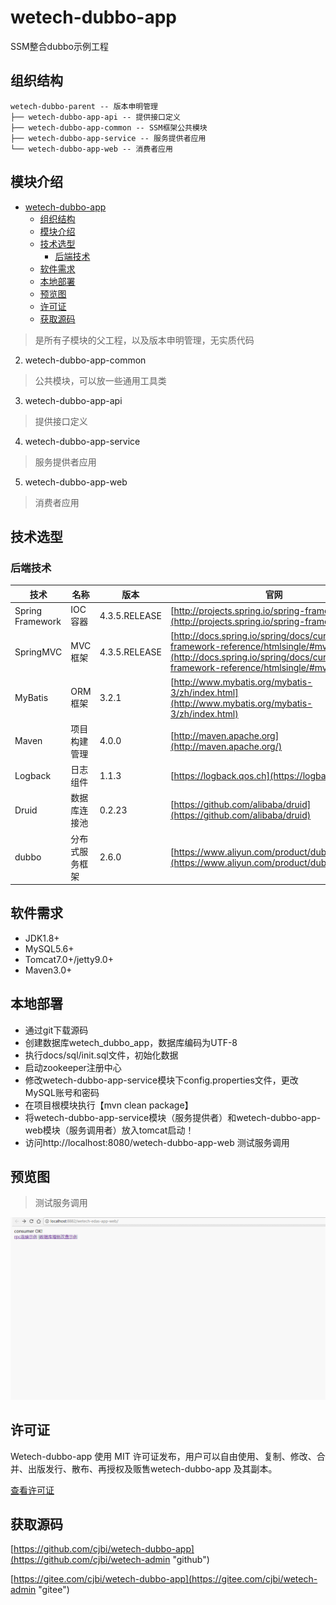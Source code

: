# wetech-dubbo-app

SSM整合dubbo示例工程

## 组织结构

```
wetech-dubbo-parent -- 版本申明管理
├── wetech-dubbo-app-api -- 提供接口定义
├── wetech-dubbo-app-common -- SSM框架公共模块
├── wetech-dubbo-app-service -- 服务提供者应用
└── wetech-dubbo-app-web -- 消费者应用
```

## 模块介绍

- [wetech-dubbo-app](#wetech-dubbo-app)
    - [组织结构](#%E7%BB%84%E7%BB%87%E7%BB%93%E6%9E%84)
    - [模块介绍](#%E6%A8%A1%E5%9D%97%E4%BB%8B%E7%BB%8D)
    - [技术选型](#%E6%8A%80%E6%9C%AF%E9%80%89%E5%9E%8B)
        - [后端技术](#%E5%90%8E%E7%AB%AF%E6%8A%80%E6%9C%AF)
    - [软件需求](#%E8%BD%AF%E4%BB%B6%E9%9C%80%E6%B1%82)
    - [本地部署](#%E6%9C%AC%E5%9C%B0%E9%83%A8%E7%BD%B2)
    - [预览图](#%E9%A2%84%E8%A7%88%E5%9B%BE)
    - [许可证](#%E8%AE%B8%E5%8F%AF%E8%AF%81)
    - [获取源码](#%E8%8E%B7%E5%8F%96%E6%BA%90%E7%A0%81)

> 是所有子模块的父工程，以及版本申明管理，无实质代码

2. wetech-dubbo-app-common

> 公共模块，可以放一些通用工具类

3. wetech-dubbo-app-api

> 提供接口定义

4. wetech-dubbo-app-service

> 服务提供者应用

5. wetech-dubbo-app-web

> 消费者应用

## 技术选型

### 后端技术

技术 | 名称 | 版本 | 官网
----|------|----|----
Spring Framework | IOC容器 | 4.3.5.RELEASE | [http://projects.spring.io/spring-framework/](http://projects.spring.io/spring-framework/)
SpringMVC | MVC框架 | 4.3.5.RELEASE |  [http://docs.spring.io/spring/docs/current/spring-framework-reference/htmlsingle/#mvc](http://docs.spring.io/spring/docs/current/spring-framework-reference/htmlsingle/#mvc)
MyBatis | ORM框架 | 3.2.1 |  [http://www.mybatis.org/mybatis-3/zh/index.html](http://www.mybatis.org/mybatis-3/zh/index.html)
Maven | 项目构建管理 | 4.0.0 |  [http://maven.apache.org](http://maven.apache.org/)
Logback | 日志组件 | 1.1.3 |  [https://logback.qos.ch](https://logback.qos.ch/)
Druid | 数据库连接池 | 0.2.23 |  [https://github.com/alibaba/druid](https://github.com/alibaba/druid)
dubbo | 分布式服务框架 | 2.6.0 |  [https://www.aliyun.com/product/dubbo/](https://www.aliyun.com/product/dubbo/)

## 软件需求

- JDK1.8+
- MySQL5.6+
- Tomcat7.0+/jetty9.0+
- Maven3.0+

## 本地部署

- 通过git下载源码
- 创建数据库wetech_dubbo_app，数据库编码为UTF-8
- 执行docs/sql/init.sql文件，初始化数据
- 启动zookeeper注册中心
- 修改wetech-dubbo-app-service模块下config.properties文件，更改MySQL账号和密码
- 在项目根模块执行【mvn clean package】
- 将wetech-dubbo-app-service模块（服务提供者）和wetech-dubbo-app-web模块（服务调用者）放入tomcat启动！
- 访问http://localhost:8080/wetech-dubbo-app-web 测试服务调用

## 预览图


> 测试服务调用

![](docs/preview/3.gif)

## 许可证

Wetech-dubbo-app 使用 MIT 许可证发布，用户可以自由使用、复制、修改、合并、出版发行、散布、再授权及贩售wetech-dubbo-app 及其副本。

[查看许可证](LICENSE "LICENSE")

## 获取源码

 [https://github.com/cjbi/wetech-dubbo-app](https://github.com/cjbi/wetech-admin "github")

 [https://gitee.com/cjbi/wetech-dubbo-app](https://gitee.com/cjbi/wetech-admin "gitee")

